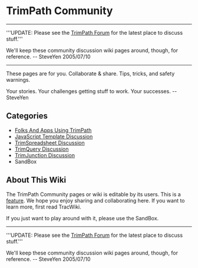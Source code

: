 # TrimPath Community #


---

'''UPDATE: Please see the [TrimPath Forum](http://trimpath.com/forum/index.php) for the latest place to discuss stuff.'''

We'll keep these community discussion wiki pages around, though, for reference.  -- SteveYen 2005/07/10


---


These pages are for you.  Collaborate & share.  Tips, tricks, and safety warnings.

Your stories.  Your challenges getting stuff to work.  Your successes. -- SteveYen

## Categories ##

  * [Folks And Apps Using TrimPath](http://code.google.com/p/trimpath/wiki/TrimPathUsers)
  * [JavaScript Template Discussion](http://code.google.com/p/trimpath/wiki/JavaScriptTemplateDiscussion)
  * [TrimSpreadsheet Discussion](http://code.google.com/p/trimpath/wiki/TrimSpreadsheetDiscussion)
  * [TrimQuery Discussion](http://code.google.com/p/trimpath/wiki/TrimQueryDiscussion)
  * [TrimJunction Discussion](http://code.google.com/p/trimpath/wiki/TrimJunctionCommunity)
  * SandBox

## About This Wiki ##
The TrimPath Community pages or wiki is editable by its users. This is a [feature](http://c2.com/cgi/wiki?WikiWikiWeb). We hope you enjoy sharing and collaborating here. If you want to learn more, first read TracWiki.

If you just want to play around with it, please use the SandBox.


---

'''UPDATE: Please see the [TrimPath Forum](http://trimpath.com/forum/index.php) for the latest place to discuss stuff.'''

We'll keep these community discussion wiki pages around, though, for reference.  -- SteveYen 2005/07/10